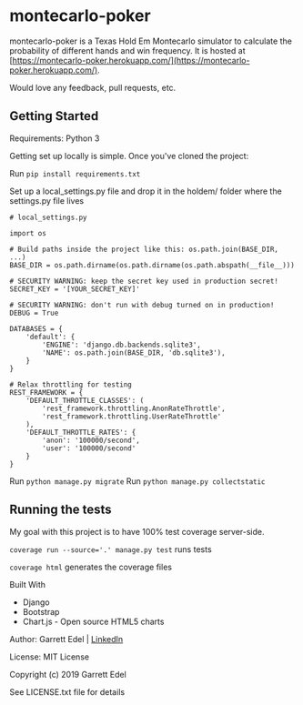 # montecarlo-poker
montecarlo-poker is a Texas Hold Em Montecarlo simulator to calculate the probability of different hands and win frequency. It is hosted at [https://montecarlo-poker.herokuapp.com/](https://montecarlo-poker.herokuapp.com/).

Would love any feedback, pull requests, etc.

## Getting Started
Requirements: Python 3

Getting set up locally is simple. Once you've cloned the project:

Run `pip install requirements.txt`

Set up a local_settings.py file and drop it in the holdem/ folder where the settings.py file lives

```
# local_settings.py

import os

# Build paths inside the project like this: os.path.join(BASE_DIR, ...)
BASE_DIR = os.path.dirname(os.path.dirname(os.path.abspath(__file__)))

# SECURITY WARNING: keep the secret key used in production secret!
SECRET_KEY = '[YOUR_SECRET_KEY]'

# SECURITY WARNING: don't run with debug turned on in production!
DEBUG = True

DATABASES = {
    'default': {
        'ENGINE': 'django.db.backends.sqlite3',
        'NAME': os.path.join(BASE_DIR, 'db.sqlite3'),
    }
}

# Relax throttling for testing
REST_FRAMEWORK = {
    'DEFAULT_THROTTLE_CLASSES': (
        'rest_framework.throttling.AnonRateThrottle',
        'rest_framework.throttling.UserRateThrottle'
    ),
    'DEFAULT_THROTTLE_RATES': {
        'anon': '100000/second',
        'user': '100000/second'
    }
}

```

Run `python manage.py migrate`
Run `python manage.py collectstatic`

## Running the tests
My goal with this project is to have 100% test coverage server-side.

`coverage run --source='.' manage.py test` runs tests

`coverage html` generates the coverage files

Built With
- Django
- Bootstrap
- Chart.js - Open source HTML5 charts

Author: Garrett Edel | [LinkedIn](https://www.linkedin.com/in/garrettedel/)

License: MIT License

Copyright (c) 2019 Garrett Edel

See LICENSE.txt file for details
